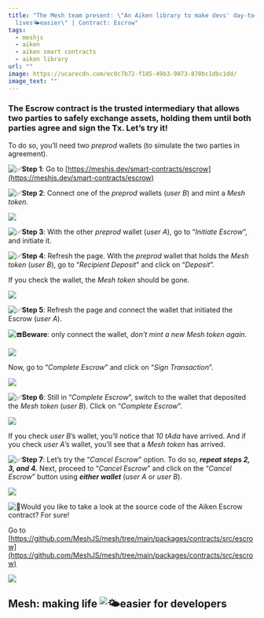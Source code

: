 ```yaml
---
title: "The Mesh team present: \"An Aiken library to make devs' day-to-day
  lives🌤️easier\" | Contract: Escrow"
tags:
  - meshjs
  - aiken
  - aiken smart contracts
  - aiken library
url: ""
image: https://ucarecdn.com/ec0c7b72-f185-49b3-9073-870bc1dbc1dd/
image_text: ""
---
```


### The Escrow contract is the trusted intermediary that allows two parties to safely exchange assets, holding them until both parties agree and sign the Tx. Let’s try it!

To do so, you’ll need two _preprod_ wallets (to simulate the two parties in agreement).

![:white_check_mark:](https://emoji.discourse-cdn.com/apple/white_check_mark.png?v=12 ":white_check_mark:")**Step 1**: Go to [https://meshjs.dev/smart-contracts/escrow](https://meshjs.dev/smart-contracts/escrow)

![:white_check_mark:](https://emoji.discourse-cdn.com/apple/white_check_mark.png?v=12 ":white_check_mark:")**Step 2**: Connect one of the _preprod_ wallets (_user B_) and mint a _Mesh token_.

[![](https://global.discourse-cdn.com/business4/uploads/cardano/optimized/3X/6/8/684e90a04d672802cc747c97f904a750163f904a_2_1000x581.jpeg)](https://global.discourse-cdn.com/business4/uploads/cardano/original/3X/6/8/684e90a04d672802cc747c97f904a750163f904a.jpeg)

![:white_check_mark:](https://emoji.discourse-cdn.com/apple/white_check_mark.png?v=12 ":white_check_mark:")**Step 3**: With the other _preprod_ wallet (_user A_), go to “_Initiate Escrow_”, and initiate it.

![:white_check_mark:](https://emoji.discourse-cdn.com/apple/white_check_mark.png?v=12 ":white_check_mark:")**Step 4**: Refresh the page. With the _preprod_ wallet that holds the _Mesh token_ (_user B_), go to “_Recipient Deposit_” and click on “_Deposit_”.

If you check the wallet, the _Mesh token_ should be gone.

[![](https://global.discourse-cdn.com/business4/uploads/cardano/optimized/3X/8/c/8c326d59c0747aa767d93c7878367c7e572c2344_2_999x527.jpeg)](https://global.discourse-cdn.com/business4/uploads/cardano/original/3X/8/c/8c326d59c0747aa767d93c7878367c7e572c2344.jpeg)

![:white_check_mark:](https://emoji.discourse-cdn.com/apple/white_check_mark.png?v=12 ":white_check_mark:")**Step 5**: Refresh the page and connect the wallet that initiated the Escrow (_user A_).

![:phone:](https://emoji.discourse-cdn.com/apple/phone.png?v=12 ":phone:")**Beware**: only connect the wallet, _don’t mint a new Mesh token again_.

[![](https://global.discourse-cdn.com/business4/uploads/cardano/optimized/3X/6/8/684e90a04d672802cc747c97f904a750163f904a_2_1000x581.jpeg)](https://global.discourse-cdn.com/business4/uploads/cardano/original/3X/6/8/684e90a04d672802cc747c97f904a750163f904a.jpeg)

Now, go to “_Complete Escrow_” and click on “_Sign Transaction_”.

[![](https://global.discourse-cdn.com/business4/uploads/cardano/optimized/3X/9/f/9fc66c3f158eca4d7c7a322e5431a9e196590305_2_1000x547.jpeg)](https://global.discourse-cdn.com/business4/uploads/cardano/original/3X/9/f/9fc66c3f158eca4d7c7a322e5431a9e196590305.jpeg)

![:white_check_mark:](https://emoji.discourse-cdn.com/apple/white_check_mark.png?v=12 ":white_check_mark:")**Step 6**: Still in “_Complete Escrow_”, switch to the wallet that deposited the _Mesh token_ (_user B_). Click on “_Complete Escrow_”.

[![](https://global.discourse-cdn.com/business4/uploads/cardano/optimized/3X/e/0/e0a8adb8c13794d8251a102189394b759181e81c_2_1000x547.jpeg)](https://global.discourse-cdn.com/business4/uploads/cardano/original/3X/e/0/e0a8adb8c13794d8251a102189394b759181e81c.jpeg)

If you check _user B_’s wallet, you’ll notice that _10 tAda_ have arrived. And if you check _user A_’s wallet, you’ll see that a _Mesh token_ has arrived.

![:white_check_mark:](https://emoji.discourse-cdn.com/apple/white_check_mark.png?v=12 ":white_check_mark:")**Step 7**: Let’s try the “_Cancel Escrow_” option. To do so, **_repeat steps 2, 3, and 4._** Next, proceed to “_Cancel Escrow_” and click on the “_Cancel Escrow_” button using **_either wallet_** (_user A_ or _user B_).

[![](https://global.discourse-cdn.com/business4/uploads/cardano/optimized/3X/6/9/69cb8235b0edcfc75ac177dcb05b8f39ed862d3c_2_1000x536.jpeg)](https://global.discourse-cdn.com/business4/uploads/cardano/original/3X/6/9/69cb8235b0edcfc75ac177dcb05b8f39ed862d3c.jpeg)

![:pancakes:](https://emoji.discourse-cdn.com/apple/pancakes.png?v=12 ":pancakes:")Would you like to take a look at the source code of the Aiken Escrow contract? For sure!

Go to [https://github.com/MeshJS/mesh/tree/main/packages/contracts/src/escrow](https://github.com/MeshJS/mesh/tree/main/packages/contracts/src/escrow)

[![](https://global.discourse-cdn.com/business4/uploads/cardano/optimized/3X/4/7/47004863005acb71dde8e8b8edff00e815ff6799_2_1000x585.jpeg)](https://global.discourse-cdn.com/business4/uploads/cardano/original/3X/4/7/47004863005acb71dde8e8b8edff00e815ff6799.jpeg)

## Mesh: making life ![:sun_behind_small_cloud:](https://emoji.discourse-cdn.com/apple/sun_behind_small_cloud.png?v=12 ":sun_behind_small_cloud:")easier for developers
